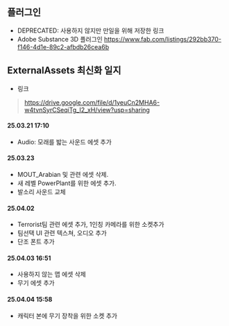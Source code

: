 ## 플러그인
- DEPRECATED: 사용하지 않지만 만일을 위해 저장한 링크
- Adobe Substance 3D 플러그인
 https://www.fab.com/listings/292bb370-f146-4d1e-89c2-afbdb26cea6b

## ExternalAssets 최신화 일지
- 링크
> https://drive.google.com/file/d/1yeuCn2MHA6-w4tvnSyrCSeqiTg_I2_xH/view?usp=sharing
#### 25.03.21 17:10
- Audio: 모래를 밟는 사운드 에셋 추가
#### 25.03.23
- MOUT_Arabian 및 관련 에셋 삭제.
- 새 레벨 PowerPlant를 위한 에셋 추가.
- 발소리 사운드 교체
#### 25.04.02
- Terrorist팀 관련 에셋 추가, 1인칭 카메라를 위한 소켓추가
- 팀선택 UI 관련 텍스쳐, 오디오 추가
- 단조 폰트 추가
#### 25.04.03 16:51
- 사용하지 않는 맵 에셋 삭제
- 무기 에셋 추가
#### 25.04.04 15:58
- 캐릭터 본에 무기 장착을 위한 소켓 추가